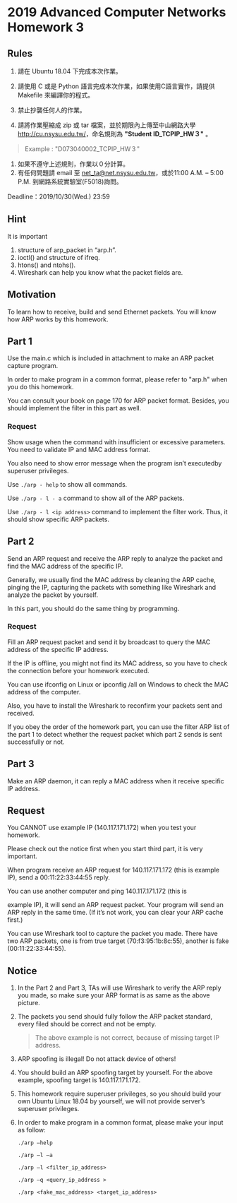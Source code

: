 # 2019 Advanced Computer Networks Homework 3

## Rules

1. 請在 Ubuntu 18.04 下完成本次作業。
2. 請使用 C 或是 Python 語言完成本次作業，如果使用C語言實作，請提供 Makefile 來編譯你的程式。
3. 禁止抄襲任何人的作業。

4. 請將作業壓縮成 zip 或 tar 檔案，並於期限內上傳至中山網路大學<http://cu.nsysu.edu.tw/>，命名規則為 **"Student ID_TCPIP_HW３"** 。

> Example : "D073040002_TCPIP_HW３"

1. 如果不遵守上述規則，作業以０分計算。
2. 有任何問題請 email 至 net_ta@net.nsysu.edu.tw，或於11:00 A.M. – 5:00 P.M. 到網路系統實驗室(F5018)詢問。

Deadline：2019/10/30(Wed.) 23:59

## Hint

It is important

1. structure of arp_packet in “arp.h”.
2. ioctl() and structure of ifreq.
3. htons() and ntohs().
4. Wireshark can help you know what the packet fields are.

## Motivation

To learn how to receive, build and send Ethernet packets. You will
know how ARP works by this homework.

## Part 1

Use the main.c which is included in attachment to make an ARP packet capture program.

In order to make program in a common format, please refer to "arp.h" when you do this homework.

You can consult your book on page 170 for ARP packet format. Besides, you should implement the filter in this part as well.

### Request

Show usage when the command with insufficient or excessive parameters. You need to validate IP and MAC address format.

You also need to show error message when the program isn’t executedby superuser privileges.

Use `./arp - help` to show all commands.

Use `./arp - l - a` command to show all of the ARP packets.

Use `./arp - l <ip address>` command to implement the filter work. Thus, it should show specific ARP packets.

## Part 2

Send an ARP request and receive the ARP reply to analyze the packet and find the MAC address of the specific IP.

Generally, we usually find the MAC address by cleaning the ARP cache, pinging the IP, capturing the packets with something like Wireshark and analyze the packet by yourself.

In this part, you should do the same thing by programming.

### Request

Fill an ARP request packet and send it by broadcast to query the MAC address of the specific IP address.

If the IP is offline, you might not find its MAC address, so you have to check the connection before your homework executed.

You can use ifconfig on Linux or ipconfig /all on Windows to check the MAC address of the computer.

Also, you have to install the Wireshark to reconfirm your packets sent and received.

If you obey the order of the homework part, you can use the filter ARP list of the part 1 to detect whether the request packet which part 2 sends is sent successfully or not.

## Part 3

Make an ARP daemon, it can reply a MAC address when it receive specific IP address.

## Request

You CANNOT use example IP (140.117.171.172) when you test your homework.

Please check out the notice first when you start third part, it is very important.

When program receive an ARP request for 140.117.171.172 (this is example IP), send a 00:11:22:33:44:55 reply.

You can use another computer and ping 140.117.171.172 (this is

example IP), it will send an ARP request packet. Your program will send an ARP reply in the same time. (If it’s not work, you can clear your ARP cache first.)

You can use Wireshark tool to capture the packet you made. There have two ARP packets, one is from true target (70:f3:95:1b:8c:55), another is fake (00:11:22:33:44:55).

## Notice

1. In the Part 2 and Part 3, TAs will use Wireshark to verify the ARP reply you made, so make sure your ARP format is as same as the above picture.

2. The packets you send should fully follow the ARP packet standard, every filed should be correct and not be empty.

    > The above example is not correct, because of missing target IP address.

3. ARP spoofing is illegal! Do not attack device of others!

4. You should build an ARP spoofing target by yourself. For the above example, spoofing target is 140.117.171.172.

5. This homework require superuser privileges, so you should build your own Ubuntu Linux 18.04 by yourself, we will not provide server’s superuser privileges.

6. In order to make program in a common format, please make your input as follow:

    `./arp –help`

    `./arp –l –a`

    `./arp –l <filter_ip_address>`

    `./arp –q <query_ip_address >`

    `./arp <fake_mac_address> <target_ip_address>`
